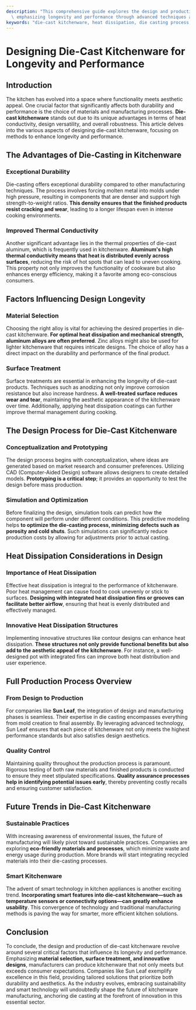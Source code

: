 ```yaml
---
description: "This comprehensive guide explores the design and production of die-cast kitchenware,\
  \ emphasizing longevity and performance through advanced techniques and materials."
keywords: "die-cast kitchenware, heat dissipation, die casting process, heat dissipation efficiency"
---
```

# Designing Die-Cast Kitchenware for Longevity and Performance

## Introduction

The kitchen has evolved into a space where functionality meets aesthetic appeal. One crucial factor that significantly affects both durability and performance is the choice of materials and manufacturing processes. **Die-cast kitchenware** stands out due to its unique advantages in terms of heat conductivity, design versatility, and overall robustness. This article delves into the various aspects of designing die-cast kitchenware, focusing on methods to enhance longevity and performance.

## The Advantages of Die-Casting in Kitchenware

### Exceptional Durability

Die-casting offers exceptional durability compared to other manufacturing techniques. The process involves forcing molten metal into molds under high pressure, resulting in components that are denser and support high strength-to-weight ratios. **This density ensures that the finished products resist cracking and wear**, leading to a longer lifespan even in intense cooking environments.

### Improved Thermal Conductivity

Another significant advantage lies in the thermal properties of die-cast aluminum, which is frequently used in kitchenware. **Aluminum's high thermal conductivity means that heat is distributed evenly across surfaces**, reducing the risk of hot spots that can lead to uneven cooking. This property not only improves the functionality of cookware but also enhances energy efficiency, making it a favorite among eco-conscious consumers.

## Factors Influencing Design Longevity

### Material Selection

Choosing the right alloy is vital for achieving the desired properties in die-cast kitchenware. **For optimal heat dissipation and mechanical strength, aluminum alloys are often preferred**. Zinc alloys might also be used for lighter kitchenware that requires intricate designs. The choice of alloy has a direct impact on the durability and performance of the final product.

### Surface Treatment

Surface treatments are essential in enhancing the longevity of die-cast products. Techniques such as anodizing not only improve corrosion resistance but also increase hardness. **A well-treated surface reduces wear and tear**, maintaining the aesthetic appearance of the kitchenware over time. Additionally, applying heat dissipation coatings can further improve thermal management during cooking.

## The Design Process for Die-Cast Kitchenware

### Conceptualization and Prototyping

The design process begins with conceptualization, where ideas are generated based on market research and consumer preferences. Utilizing CAD (Computer-Aided Design) software allows designers to create detailed models. **Prototyping is a critical step**; it provides an opportunity to test the design before mass production. 

### Simulation and Optimization

Before finalizing the design, simulation tools can predict how the component will perform under different conditions. This predictive modeling helps **to optimize the die-casting process, minimizing defects such as porosity and cold shuts**. Such simulations can significantly reduce production costs by allowing for adjustments prior to actual casting.

## Heat Dissipation Considerations in Design

### Importance of Heat Dissipation

Effective heat dissipation is integral to the performance of kitchenware. Poor heat management can cause food to cook unevenly or stick to surfaces. **Designing with integrated heat dissipation fins or grooves can facilitate better airflow**, ensuring that heat is evenly distributed and effectively managed.

### Innovative Heat Dissipation Structures

Implementing innovative structures like contour designs can enhance heat dissipation. **These structures not only provide functional benefits but also add to the aesthetic appeal of the kitchenware**. For instance, a well-designed pot with integrated fins can improve both heat distribution and user experience.

## Full Production Process Overview

### From Design to Production

For companies like **Sun Leaf**, the integration of design and manufacturing phases is seamless. Their expertise in die casting encompasses everything from mold creation to final assembly. By leveraging advanced technology, Sun Leaf ensures that each piece of kitchenware not only meets the highest performance standards but also satisfies design aesthetics.

### Quality Control

Maintaining quality throughout the production process is paramount. Rigorous testing of both raw materials and finished products is conducted to ensure they meet stipulated specifications. **Quality assurance processes help in identifying potential issues early**, thereby preventing costly recalls and ensuring customer satisfaction.

## Future Trends in Die-Cast Kitchenware

### Sustainable Practices

With increasing awareness of environmental issues, the future of manufacturing will likely pivot toward sustainable practices. Companies are exploring **eco-friendly materials and processes**, which minimize waste and energy usage during production. More brands will start integrating recycled materials into their die-casting processes.

### Smart Kitchenware

The advent of smart technology in kitchen appliances is another exciting trend. **Incorporating smart features into die-cast kitchenware—such as temperature sensors or connectivity options—can greatly enhance usability**. This convergence of technology and traditional manufacturing methods is paving the way for smarter, more efficient kitchen solutions.

## Conclusion

To conclude, the design and production of die-cast kitchenware revolve around several critical factors that influence its longevity and performance. Emphasizing **material selection, surface treatment, and innovative designs**, manufacturers can produce kitchenware that not only meets but exceeds consumer expectations. Companies like Sun Leaf exemplify excellence in this field, providing tailored solutions that prioritize both durability and aesthetics. As the industry evolves, embracing sustainability and smart technology will undoubtedly shape the future of kitchenware manufacturing, anchoring die casting at the forefront of innovation in this essential sector.
